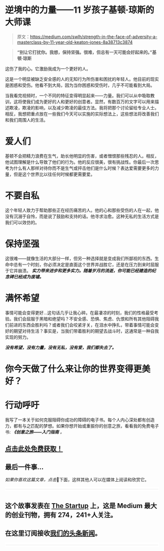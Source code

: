 # 逆境中的力量——11 岁孩子基顿·琼斯的大师课

> 原文：<https://medium.com/swlh/strength-in-the-face-of-adversity-a-masterclass-by-11-year-old-keaton-jones-8a38713c3874>

> **“别让它打扰你。我想，保持坚强。很难，但总有一天可能会好起来的。”基顿·琼斯**

这伤了我的心。它激励我成为一个更好的人。

这是一个明显被缺乏安全感的人的无知行为所伤害和困扰的年轻人。他目前的现实是困惑和受伤。他看不到大局，因为当你困惑和受伤时，几乎不可能看到大局。

当我看完视频时，一个不同的特征变得明显起来——力量。我们可以从中吸取教训，这将使我们成为更好的人和更好的创意者。显然，有数百万的文字可以用来描述欺凌，欺凌的影响，以及减少欺凌的最佳方法。我将把那个讨论留给专业人士。相反，我想把重点放在一些我们今天可以实施的实际想法上，这些想法将改善我们和我们周围人的生活。

# 爱人们

基顿不会把精力浪费在生气，助长他明显的伤害，或者憎恨那些残忍的人。相反，他试图理解是什么导致了他们的行为。他的反应很美，很有挑战性。你最后一次思考为什么有人那样对待你而不是生气或抨击他们是什么时候？表达爱需要更多的力量，但是这个世界比以往任何时候都更需要爱。

# 不要自私

这个年轻人致力于帮助那些正在经历痛苦的人。他的心和那些受伤的人在一起，他没有沉溺于自怜，而是说了鼓励和支持的话。他寻求治愈。这种无私的生活方式是我们可以效仿的。

# 保持坚强

这很难——就像生活的大部分一样，但另一种选择就是变成我们所鄙视的东西。生命中总有一个时刻，你必须决定是直面这个世界并战胜它，还是在压力到来时屈服于它并崩溃。 ***实力带来进步和更多实力。随着岁月的流逝，你可能已经建造的纪念碑已经成为废墟。***

# 满怀希望

事情可能会变得更好…这句话几乎让我心碎。在最凄凉的时刻，我们的性格最受考验。我们会屈服于黑暗和绝望吗？不安全感、恐惧、焦虑、仇恨和所有其他阻碍我们前进的东西会胜利吗？或者我们会咬紧牙关，在泪水中挣扎，带着事情可能会变好的期望对待生活？事实是，当我们带着胜利的期望去战斗时，这通常是一种自我实现的努力。

***没有希望，没有力量，没有无私，没有爱，我们都失去了。***

# 你今天做了什么来让你的世界变得更美好？

# 行动呼吁

我写了一本关于如何克服阻碍你成功的障碍的电子书。每个人内心深处都有创造力，都有与之匹配的梦想。如果你想开始或重振你的创意之旅，看看我的免费电子书: ***《创意之旅——入门指南*** *。*

## [点击此处免费获取！](http://www.michaelehenson.com/opt-in)

## 最后一件事…

*如果你喜欢这篇文章，点击*👏下面，这样其他人可以在媒体上阅读和欣赏它。

![](img/731acf26f5d44fdc58d99a6388fe935d.png)

## 这个故事发表在 [The Startup](https://medium.com/swlh) 上，这是 Medium 最大的创业刊物，拥有 274，241+人关注。

## 在这里订阅接收[我们的头条新闻](http://growthsupply.com/the-startup-newsletter/)。

![](img/731acf26f5d44fdc58d99a6388fe935d.png)